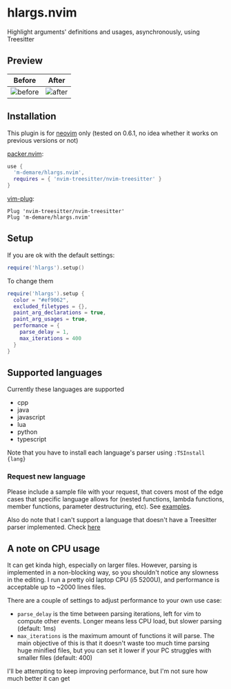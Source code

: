 # hlargs.nvim

Highlight arguments' definitions and usages, asynchronously, using Treesitter


## Preview

| Before | After |
| --- | ----------- |
| ![before](https://user-images.githubusercontent.com/34817965/153656813-8c037f48-70a8-486d-890a-484695b33067.png) | ![after](https://user-images.githubusercontent.com/34817965/153656820-65bc6144-c4e7-4b5c-a671-0ada8cd8c0eb.png) |


## Installation
This plugin is for [neovim](https://neovim.io/) only (tested on 0.6.1, no idea whether it works on previous versions or not)

[packer.nvim](https://github.com/wbthomason/packer.nvim):
```lua
use {
  'm-demare/hlargs.nvim',
  requires = { 'nvim-treesitter/nvim-treesitter' }
}
```

[vim-plug](https://github.com/junegunn/vim-plug):
```vim
Plug 'nvim-treesitter/nvim-treesitter'
Plug 'm-demare/hlargs.nvim'
```


## Setup

If you are ok with the default settings:
```lua
require('hlargs').setup()
```

To change them
```lua
require('hlargs').setup {
  color = "#ef9062",
  excluded_filetypes = {},
  paint_arg_declarations = true,
  paint_arg_usages = true,
  performance = {
    parse_delay = 1,
    max_iterations = 400
  }
}
```


## Supported languages
Currently these languages are supported
- cpp
- java
- javascript
- lua
- python
- typescript

Note that you have to install each language's parser using `:TSInstall {lang}`

### Request new language
Please include a sample file with your request, that covers most of the edge cases that specific language allows for (nested functions, lambda functions, member functions, parameter destructuring, etc). See [examples](https://github.com/m-demare/hlargs.nvim/tree/main/testfiles).

Also do note that I can't support a language that doesn't have a Treesitter parser implemented. Check [here](https://github.com/nvim-treesitter/nvim-treesitter#supported-languages)


## A note on CPU usage
It can get kinda high, especially on larger files. However, parsing is implemented in a non-blocking way, so you shouldn't notice any slowness in the editing. I run a pretty old laptop CPU (i5 5200U), and performance is acceptable up to ~2000 lines files.

There are a couple of settings to adjust performance to your own use case:
- `parse_delay` is the time between parsing iterations, left for vim to compute other events. Longer means less CPU load, but slower parsing (default: 1ms)
- `max_iterations` is the maximum amount of functions it will parse. The main objective of this is that it doesn't waste too much time parsing huge minified files, but you can set it lower if your PC struggles with smaller files (default: 400)

I'll be attempting to keep improving performance, but I'm not sure how much better it can get


